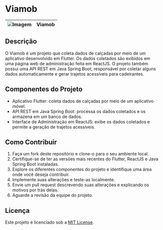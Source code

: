 
# Viamob

| ![Imagem](https://avatars.githubusercontent.com/u/106543176?v=4) | Viamob |
| --- | --- |


## Descrição

O Viamob é um projeto que coleta dados de calçadas por meio de um aplicativo desenvolvido em Flutter. Os dados coletados são exibidos em uma página web de administração feita em ReactJS. O projeto também possui uma API REST em Java Spring Boot, responsável por coletar alguns dados automaticamente e gerar trajetos acessíveis para cadeirantes.

## Componentes do Projeto

- Aplicativo Flutter: coleta dados de calçadas por meio de um aplicativo móvel.
- API REST em Java Spring Boot: processa os dados coletados e os armazena em um banco de dados.
- Interface de Administração em ReactJS: exibe os dados coletados e permite a geração de trajetos acessíveis.

## Como Contribuir

1. Faça um fork deste repositório e clone-o para o seu ambiente local.
2. Certifique-se de ter as versões mais recentes do Flutter, ReactJS e Java Spring Boot instaladas.
3. Explore os diferentes componentes do projeto e identifique uma área onde você deseja contribuir.
4. Implemente suas alterações e teste-as localmente.
5. Envie um pull request descrevendo suas alterações e explicando os motivos por trás delas.
6. Aguarde a revisão da equipe do projeto.

## Licença

Este projeto é licenciado sob a [MIT License](LICENSE).
